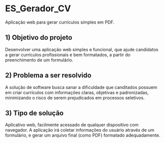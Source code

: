 # ES_Gerador_CV
Aplicação web para gerar currículos simples em PDF.

## 1) Objetivo do projeto

Desenvolver uma aplicação web simples e funcional, que ajude candidatos a gerar currículos profissionais e bem formatados, a partir do preenchimento de um formulário. 

## 2) Problema a ser resolvido

A solução de software busca sanar a dificuldade que canditados possuem em criar currículos com informações claras, objetivas e padronizadas, minimizando o risco de serem prejudicados em processos seletivos.

## 3) Tipo de solução

Aplicativo web, facilmente acessado de qualquer dispositivo com navegador. A aplicação irá coletar informações do usuário através de um formulário, e gerar um arquivo final (como PDF) formatado adequadamente.
